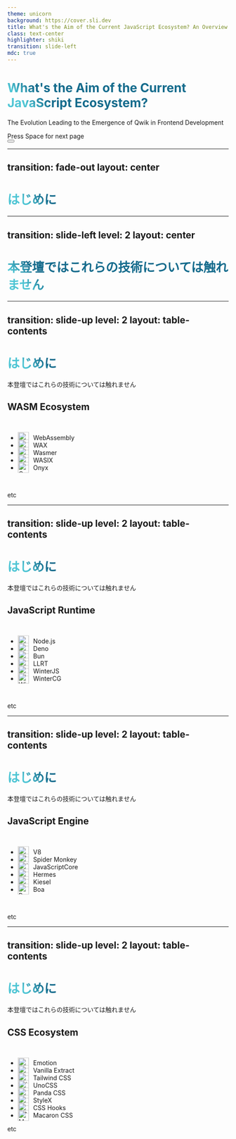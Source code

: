 ```yaml
---
theme: unicorn
background: https://cover.sli.dev
title: What's the Aim of the Current JavaScript Ecosystem? An Overview of Its Developments ~ The Evolution Leading to the Emergence of Qwik in Frontend Development ~
class: text-center
highlighter: shiki
transition: slide-left
mdc: true
---
```


# What's the Aim of the Current JavaScript Ecosystem?

The Evolution Leading to the Emergence of Qwik in Frontend Development

<div class="pt-12">
  <span @click="$slidev.nav.next" class="px-2 py-1 rounded cursor-pointer" hover="bg-white bg-opacity-10">
    Press Space for next page <carbon:arrow-right class="inline"/>
  </span>
</div>

<div class="abs-br m-6 flex gap-2">
  <button @click="$slidev.nav.openInEditor()" title="Open in Editor" class="text-xl slidev-icon-btn opacity-50 !border-none !hover:text-white">
    <carbon:edit />
  </button>
  <a href="https://github.com/taichi221228" target="_blank" alt="GitHub" title="Open in GitHub"
    class="text-xl slidev-icon-btn opacity-50 !border-none !hover:text-white">
    <carbon-logo-github />
  </a>
</div>

---
transition: fade-out
layout: center
---

# はじめに

<style>
h1 {
  background-color: #2B90B6;
  background-image: linear-gradient(45deg, #4EC5D4 10%, #146b8c 20%);
  background-size: 100%;
  -webkit-background-clip: text;
  -moz-background-clip: text;
  -webkit-text-fill-color: transparent;
  -moz-text-fill-color: transparent;
}
</style>

---
transition: slide-left
level: 2
layout: center
---

# 本登壇ではこれらの技術については触れません

---
transition: slide-up
level: 2
layout: table-contents
---

# はじめに

本登壇ではこれらの技術については触れません

## WASM Ecosystem

<br />

- <img src="/wasm/webassembly.svg" alt="WebAssembly" /> WebAssembly
- <img src="/wasm/wax.svg" alt="WAX" /> WAX
- <img src="/wasm/wasmer.svg" alt="Wasmer" /> Wasmer
- <img src="/wasm/wasix.svg" alt="WASIX" /> WASIX
- <img src="/wasm/onyx.svg" alt="Onyx" /> Onyx

<br/>

etc

<style>
  ul {
    --icon-size: 25px;
  }

  li {
    position: relative; 
    padding-left: calc(var(--icon-size) + 10px);
  }

  img {
    position: absolute;
    top: 50%;
    left: 0;
    width: var(--icon-size);
    translate: 0 -50%;
  }
</style>

---
transition: slide-up
level: 2
layout: table-contents
---

# はじめに

本登壇ではこれらの技術については触れません

## JavaScript Runtime

<br/>

- <img src="/runtime/node.js.svg" alt="Node.js" /> Node.js
- <img src="/runtime/deno.svg" alt="Deno" /> Deno
- <img src="/runtime/bun.svg" alt="Bun" /> Bun
- <img src="/runtime/llrt.svg" alt="LLRT" /> LLRT
- <img src="/runtime/winterjs.png" alt="WinterJS" /> WinterJS
- <img src="/runtime/wintercg.svg" alt="WinterCG" /> WinterCG

<br/>

etc

<style>
  ul {
    --icon-size: 25px;
  }

  li {
    position: relative; 
    padding-left: calc(var(--icon-size) + 10px);
  }

  img {
    position: absolute;
    top: 50%;
    left: 0;
    width: var(--icon-size);
    translate: 0 -50%;
  }
</style>

---
transition: slide-up
level: 2
layout: table-contents
---

# はじめに

本登壇ではこれらの技術については触れません

## JavaScript Engine

<br/>

- <img src="/engine/v8.svg" alt="V8" /> V8
- <img src="/engine/spidermonkey.svg" alt="Spider Monkey" /> Spider Monkey
- <img src="/engine/javascriptcore.svg" alt="JavaScriptCore" /> JavaScriptCore
- <img src="/engine/hermes.svg" alt="Hermes" /> Hermes
- <img src="/engine/kiesel.svg" alt="Kiesel" /> Kiesel
- <img src="/engine/boa.svg" alt="Boa" /> Boa

<br/>

etc

<style>
  ul {
    --icon-size: 25px;
  }

  li {
    position: relative; 
    padding-left: calc(var(--icon-size) + 10px);
  }

  img {
    position: absolute;
    top: 50%;
    left: 0;
    width: var(--icon-size);
    translate: 0 -50%;
  }
</style>

---
transition: slide-up
level: 2
layout: table-contents
---

# はじめに

本登壇ではこれらの技術については触れません

## CSS Ecosystem

<br/>

- <img src="/styling/emotion.png" alt="Emotion" /> Emotion
- <img src="/styling/vanilla-extract.svg" alt="Vanilla Extract" /> Vanilla Extract
- <img src="/styling/tailwind-css.svg" alt="Tailwind CSS" /> Tailwind CSS
- <img src="/styling/unocss.svg" alt="UnoCSS" /> UnoCSS
- <img src="/styling/panda-css.svg" alt="Panda CSS" /> Panda CSS
- <img src="/styling/stylex.svg" alt="StyleX" /> StyleX
- <img src="/styling/css-hooks.svg" alt="CSS Hooks" /> CSS Hooks
- <img src="/styling/macaron-css.svg" alt="Macaron CSS" /> Macaron CSS

etc

<style>
  ul {
    --icon-size: 25px;
  }

  li {
    position: relative; 
    padding-left: calc(var(--icon-size) + 10px);
  }

  img {
    position: absolute;
    top: 50%;
    left: 0;
    width: var(--icon-size);
    translate: 0 -50%;
  }
</style>
